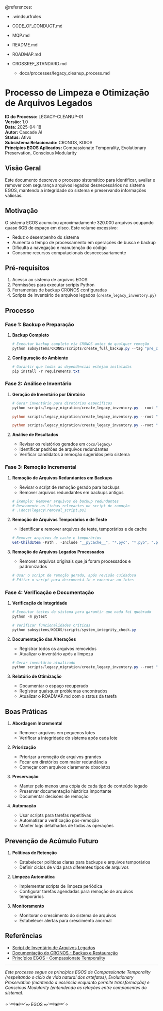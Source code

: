 @references:
- .windsurfrules
- CODE_OF_CONDUCT.md
- MQP.md
- README.md
- ROADMAP.md
- CROSSREF_STANDARD.md

  - docs/processes/legacy_cleanup_process.md

# Processo de Limpeza e Otimização de Arquivos Legados

**ID do Processo:** LEGACY-CLEANUP-01  
**Versão:** 1.0  
**Data:** 2025-04-18  
**Autor:** Cascade AI  
**Status:** Ativo  
**Subsistema Relacionado:** CRONOS, KOIOS  
**Princípios EGOS Aplicados:** Compassionate Temporality, Evolutionary Preservation, Conscious Modularity

## Visão Geral

Este documento descreve o processo sistemático para identificar, avaliar e remover com segurança arquivos legados desnecessários no sistema EGOS, mantendo a integridade do sistema e preservando informações valiosas.

## Motivação

O sistema EGOS acumulou aproximadamente 320.000 arquivos ocupando quase 6GB de espaço em disco. Este volume excessivo:
- Reduz o desempenho do sistema
- Aumenta o tempo de processamento em operações de busca e backup
- Dificulta a navegação e manutenção do código
- Consome recursos computacionais desnecessariamente

## Pré-requisitos

1. Acesso ao sistema de arquivos EGOS
2. Permissões para executar scripts Python
3. Ferramentas de backup CRONOS configuradas
4. Scripts de inventário de arquivos legados (`create_legacy_inventory.py`)

## Processo

### Fase 1: Backup e Preparação

1. **Backup Completo**
   ```powershell
   # Executar backup completo via CRONOS antes de qualquer remoção
   python subsystems/CRONOS/scripts/create_full_backup.py --tag "pre_cleanup"
   ```

2. **Configuração do Ambiente**
   ```powershell
   # Garantir que todas as dependências estejam instaladas
   pip install -r requirements.txt
   ```

### Fase 2: Análise e Inventário

1. **Geração de Inventário por Diretório**
   ```powershell
   # Gerar inventário para diretórios específicos
   python scripts/legacy_migration/create_legacy_inventory.py --root "strategic-thinking" --output docs/legacy/strategic_thinking_inventory.md --max-files 5000 --log-file legacy_scan.log --verbose --batch-size 500
   
   python scripts/legacy_migration/create_legacy_inventory.py --root "research" --output docs/legacy/research_inventory.md --max-files 5000 --log-file legacy_scan_research.log --verbose --batch-size 500
   
   python scripts/legacy_migration/create_legacy_inventory.py --root "backups" --output docs/legacy/backups_inventory.md --max-files 5000 --log-file legacy_scan_backups.log --verbose --batch-size 500
   ```

2. **Análise de Resultados**
   - Revisar os relatórios gerados em `docs/legacy/`
   - Identificar padrões de arquivos redundantes
   - Verificar candidatos à remoção sugeridos pelo sistema

### Fase 3: Remoção Incremental

1. **Remoção de Arquivos Redundantes em Backups**
   - Revisar o script de remoção gerado para backups
   - Remover arquivos redundantes em backups antigos
   ```powershell
   # Exemplo: Remover arquivos de backup redundantes
   # Descomente as linhas relevantes no script de remoção
   # .\docs\legacy\removal_script.ps1
   ```

2. **Remoção de Arquivos Temporários e de Teste**
   - Identificar e remover arquivos de teste, temporários e de cache
   ```powershell
   # Remover arquivos de cache e temporários
   Get-ChildItem -Path . -Include "__pycache__", "*.pyc", "*.pyo", ".pytest_cache" -Recurse -Force | Remove-Item -Recurse -Force
   ```

3. **Remoção de Arquivos Legados Processados**
   - Remover arquivos originais que já foram processados e padronizados
   ```powershell
   # Usar o script de remoção gerado, após revisão cuidadosa
   # Editar o script para descomentá-lo e executar em lotes
   ```

### Fase 4: Verificação e Documentação

1. **Verificação de Integridade**
   ```powershell
   # Executar testes do sistema para garantir que nada foi quebrado
   python -m pytest
   
   # Verificar funcionalidades críticas
   python subsystems/KOIOS/scripts/system_integrity_check.py
   ```

2. **Documentação das Alterações**
   - Registrar todos os arquivos removidos
   - Atualizar o inventário após a limpeza
   ```powershell
   # Gerar inventário atualizado
   python scripts/legacy_migration/create_legacy_inventory.py --root "." --output docs/legacy/post_cleanup_inventory.md --max-files 10000 --log-file post_cleanup.log --verbose
   ```

3. **Relatório de Otimização**
   - Documentar o espaço recuperado
   - Registrar quaisquer problemas encontrados
   - Atualizar o ROADMAP.md com o status da tarefa

## Boas Práticas

1. **Abordagem Incremental**
   - Remover arquivos em pequenos lotes
   - Verificar a integridade do sistema após cada lote

2. **Priorização**
   - Priorizar a remoção de arquivos grandes
   - Focar em diretórios com maior redundância
   - Começar com arquivos claramente obsoletos

3. **Preservação**
   - Manter pelo menos uma cópia de cada tipo de conteúdo legado
   - Preservar documentação histórica importante
   - Documentar decisões de remoção

4. **Automação**
   - Usar scripts para tarefas repetitivas
   - Automatizar a verificação pós-remoção
   - Manter logs detalhados de todas as operações

## Prevenção de Acúmulo Futuro

1. **Políticas de Retenção**
   - Estabelecer políticas claras para backups e arquivos temporários
   - Definir ciclos de vida para diferentes tipos de arquivos

2. **Limpeza Automática**
   - Implementar scripts de limpeza periódica
   - Configurar tarefas agendadas para remoção de arquivos temporários

3. **Monitoramento**
   - Monitorar o crescimento do sistema de arquivos
   - Estabelecer alertas para crescimento anormal

## Referências

- [Script de Inventário de Arquivos Legados](file:///c:/EGOS/scripts/legacy_migration/create_legacy_inventory.py)
- [Documentação do CRONOS - Backup e Restauração](file:///c:/EGOS/docs/subsystems/CRONOS/backup_restore.md)
- [Princípios EGOS - Compassionate Temporality](file:///c:/EGOS/docs/principles/compassionate_temporality.md)

---

*Este processo segue os princípios EGOS de Compassionate Temporality (respeitando o ciclo de vida natural dos artefatos), Evolutionary Preservation (mantendo a essência enquanto permite transformação) e Conscious Modularity (entendendo as relações entre componentes do sistema).*

✧༺❀༻∞ EGOS ∞༺❀༻✧